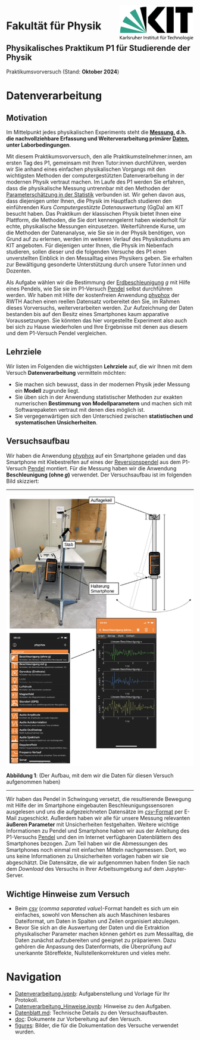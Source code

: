 <img src="../figures/Logo_KIT.svg"  width=200px style="float:right;" />

# Fakultät für Physik 

## Physikalisches Praktikum P1 für Studierende der Physik



Praktikumsvorversuch (Stand: **Oktober 2024**)





# Datenverarbeitung



## Motivation

Im Mittelpunkt jedes physikalischen Experiments steht die **[Messung](https://de.wikipedia.org/wiki/Messung), d.h. die nachvollziehbare Erfassung und Weiterverarbeitung primärer [Daten](https://de.wikipedia.org/wiki/Daten), unter Laborbedingungen**. 

Mit diesem Praktikumsvorversuch, den alle Praktikumsteilnehmer:innen, am ersten Tag des P1, gemeinsam mit Ihren Tutor:innen durchführen, werden wir Sie anhand eines einfachen physikalischen Vorgangs mit den wichtigsten Methoden der computergestützten Datenverarbeitung in der modernen Physik vertraut machen. Im Laufe des P1 werden Sie erfahren, dass die physikalische Messung untrennbar mit den Methoden der [Parameterschätzung in der Statistik](https://de.wikipedia.org/wiki/Sch%C3%A4tzfunktion) verbunden ist. Wir gehen davon aus, dass diejenigen unter Ihnen, die Physik im Hauptfach studieren den einführenden Kurs *Computergestützte Datenauswertung* (GgDa) am KIT besucht haben. Das Praktikum der klassischen Physik bietet Ihnen eine Plattform, die Methoden, die Sie dort kennengelernt haben wiederholt für echte, physikalische Messungen einzusetzen. Weiterführende Kurse, um die Methoden der Datenanalyse, wie Sie sie in der Physik benötigen, von Grund auf zu erlernen, werden im weiteren Verlauf des Physikstudiums am KIT angeboten. Für diejenigen unter Ihnen, die Physik im Nebenfach studieren, sollen dieser und die folgenden Versuche des P1 einen unverstellten Einblick in den Messalltag eines Physikers geben. Sie erhalten zur Bewältigung gesonderte Unterstützung  durch unsere Tutor:innen und Dozenten.

Als Aufgabe wählen wir die Bestimmung der [Erdbeschleunigung](https://de.wikipedia.org/wiki/Schwerefeld) $g$ mit Hilfe eines Pendels, wie Sie sie im P1-Versuch [Pendel](https://gitlab.kit.edu/kit/etp-lehre/p1-praktikum/students/-/tree/main/Pendel) selbst durchführen werden. Wir haben mit Hilfe der kostenfreien Anwendung [phyphox](https://phyphox.org/de/home-de/) der RWTH Aachen einen reellen Datensatz vorbereitet den Sie, im Rahmen dieses Vorversuchs, weiterverarbeiten werden. Zur Aufzeichnung der Daten bestanden bis auf den Besitz eines Smartphones kaum apparative Voraussetzungen. Sie könnten das hier vorgestellte Experiment also auch bei sich zu Hause wiederholen und Ihre Ergebnisse mit denen aus diesem und dem P1-Versuch Pendel vergleichen.

## Lehrziele

Wir listen im Folgenden die wichtigsten **Lehrziele** auf, die wir Ihnen mit dem Versuch **Datenverarbeitung** vermitteln möchten: 

- Sie machen sich bewusst, dass in der modernen Physik jeder Messung ein **Modell** zugrunde liegt. 
- Sie üben sich in der Anwendung statistischer Methoden zur exakten numerischen **Bestimmung von Modellparametern** und machen sich mit Softwarepaketen vertraut mit denen dies möglich ist.
- Sie vergegenwärtigen sich den Unterschied zwischen **statistischen und systematischen Unsicherheiten**.

## Versuchsaufbau

Wir haben die Anwendung [phyphox](https://phyphox.org/de/home-de/) auf ein Smartphone geladen und das Smartphone mit Klebestreifen auf eines der [Reversionspendel](https://de.wikipedia.org/wiki/Reversionspendel) aus dem P1-Versuch [Pendel](https://gitlab.kit.edu/kit/etp-lehre/p1-praktikum/students/-/tree/main/Pendel) montiert. Für die Messung haben wir die Anwendung **Beschleunigung (ohne $g$)** verwendet. Der Versuchsaufbau ist im folgenden Bild skizziert:

---

<img src="./figures/PendelVorversuch.png" style="zoom:100%;" />

**Abbildung 1**: (Der Aufbau, mit dem wir die Daten für diesen Versuch aufgenommen haben)

---

Wir haben das Pendel in Schwingung versetzt, die resultierende Bewegung mit Hilfe der im Smartphone eingebauten Beschleunigungssensoren ausgelesen und uns die aufgezeichneten Datensätze im [*csv*-Format](https://de.wikipedia.org/wiki/CSV_(Dateiformat)) per E-Mail zugeschickt. Außerdem haben wir alle für unsere Messung relevanten **äußeren Parameter** mit Unsicherheiten festgehalten. Weitere wichtige Informationen zu Pendel und Smartphone haben wir aus der Anleitung des P1-Versuchs [Pendel](https://gitlab.kit.edu/kit/etp-lehre/p1-praktikum/students/-/tree/main/Pendel) und den im Internet verfügbaren Datenblättern des Smartphones bezogen. Zum Teil haben wir die Abmessungen des Smartphones noch einmal mit einfachen Mitteln nachgemessen. Dort, wo uns keine Informationen zu Unsicherheiten vorlagen haben wir sie abgeschätzt. Die Datensätze, die wir aufgenommen haben finden Sie nach dem *Download* des Versuchs in Ihrer Arbeitsumgebung auf dem Jupyter-Server. 

## Wichtige Hinweise zum Versuch

- Beim [*csv*](https://de.wikipedia.org/wiki/CSV_(Dateiformat)) (*comma separated value*)-Format handelt es sich um ein einfaches, sowohl von Menschen als auch Maschinen lesbares Dateiformat, um Daten in Spalten und Zeilen organisiert abzulegen.
- Bevor Sie sich an die Auswertung der Daten und die Extraktion physikalischer Parameter machen können gehört es zum Messalltag, die Daten zunächst aufzubereiten und geeignet zu präparieren. Dazu gehören die Anpassung des Datenformats, die Überprüfung auf unerkannte Störeffekte, Nullstellenkorrekturen und vieles mehr.  

# Navigation

- [Datenverarbeitung.iypnb](https://gitlab.kit.edu/kit/etp-lehre/p1-praktikum/students/-/blob/main/Datenverarbeitung/Datenverarbeitung.ipynb): Aufgabenstellung und Vorlage für Ihr Protokoll.
- [Datenverarbeitung_Hinweise.ipynb](https://gitlab.kit.edu/kit/etp-lehre/p1-praktikum/students/-/blob/main/Datenverarbeitung/Datenverarbeitung_Hinweise.ipynb): Hinweise zu den Aufgaben.
- [Datenblatt.md](https://gitlab.kit.edu/kit/etp-lehre/p1-praktikum/students/-/blob/main/Datenverarbeitung/Datenblatt.md): Technische Details zu den Versuchsaufbauten.
- [doc](https://gitlab.kit.edu/kit/etp-lehre/p1-praktikum/students/-/tree/main/Datenverarbeitung/doc): Dokumente zur Vorbereitung auf den Versuch.
- [figures](https://gitlab.kit.edu/kit/etp-lehre/p1-praktikum/students/-/tree/main/Datenverarbeitung/figures): Bilder, die für die Dokumentation des Versuche verwendet wurden.
